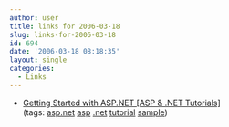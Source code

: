 ```yaml
---
author: user
title: links for 2006-03-18
slug: links-for-2006-03-18
id: 694
date: '2006-03-18 08:18:35'
layout: single
categories:
  - Links
---
```


*   [Getting Started with ASP.NET [ASP & .NET Tutorials]](http://www.sitepoint.com/article/getting-started-asp-net)  
    (tags: [asp.net](http://del.icio.us/superpat/asp.net) [asp](http://del.icio.us/superpat/asp) [.net](http://del.icio.us/superpat/.net) [tutorial](http://del.icio.us/superpat/tutorial) [sample](http://del.icio.us/superpat/sample))  
